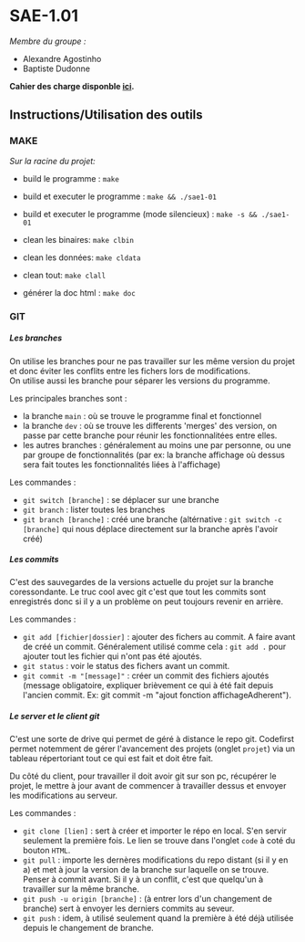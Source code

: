 # SAE-1.01

*Membre du groupe :*  
  * Alexandre Agostinho
  * Baptiste Dudonne

**Cahier des charge disponble [ici](https://github.com/Baltazouu/SAE-1.01/wiki/Cahier-des-Charges).**

## Instructions/Utilisation des outils

### MAKE

*Sur la racine du projet:*

* build le programme : 
```make```

* build et executer le programme : 
```make && ./sae1-01```

* build et executer le programme (mode silencieux) : 
```make -s && ./sae1-01```

* clean les binaires: 
```make clbin```

* clean les données: 
```make cldata```

* clean tout: 
```make clall```

* générer la doc html : 
```make doc```

### GIT

##### Les branches
On utilise les branches pour ne pas travailler sur les même version du projet et donc éviter les conflits entre les fichers lors de modifications.  
On utilise aussi les branche pour séparer les versions du programme.

Les principales branches sont :
  * la branche `main` : où se trouve le programme final et fonctionnel
  * la branche `dev` : où se trouve les differents 'merges' des version, on passe par cette branche pour réunir les fonctionnalitées entre elles.
  * les autres branches : généralement au moins une par personne, ou une par groupe de fonctionnalités (par ex: la branche affichage où dessus sera fait toutes les fonctionnalités liées à l'affichage)  

Les commandes :
  * `git switch [branche]` : se déplacer sur une branche
  * `git branch` : lister toutes les branches
  * `git branch [branche]` : créé une branche (altérnative : `git switch -c [branche]` qui nous déplace directement sur la branche après l'avoir créé)

##### Les commits
C'est des sauvegardes de la versions actuelle du projet sur la branche coressondante. Le truc cool avec git c'est que tout les commits sont enregistrés donc si il y a un problème on peut toujours revenir en arrière.  

Les commandes :
  * `git add [fichier|dossier]` : ajouter des fichers au commit. A faire avant de créé un commit. Généralement utilisé comme cela : `git add .` pour ajouter tout les fichier qui n'ont pas été ajoutés.
  * `git status` : voir le status des fichers avant un commit.
  * `git commit -m "[message]"` : créer un commit des fichiers ajoutés (message obligatoire, expliquer brièvement ce qui à été fait depuis l'ancien commit. Ex: git commit -m "ajout fonction affichageAdherent").

##### Le server et le client git
C'est une sorte de drive qui permet de géré à distance le repo git. Codefirst permet notemment de gérer l'avancement des projets (onglet `projet`) via un tableau répertoriant tout ce qui est fait et doit être fait.  

Du côté du client, pour travailler il doit avoir git sur son pc, récupérer le projet, le mettre à jour avant de commencer à travailler dessus et envoyer les modifications au serveur.

Les commandes :
  * `git clone [lien]` : sert à créer et importer le répo en local. S'en servir seulement la première fois. Le lien se trouve dans l'onglet `code` à coté du bouton `HTML`.
  * `git pull` : importe les dernères modifications du repo distant (si il y en a) et met à jour la version de la branche sur laquelle on se trouve. Penser à commit avant. Si il y à un conflit, c'est que quelqu'un à travailler sur la même branche.
  * `git push -u origin [branche]` : (à entrer lors d'un changement de branche) sert à envoyer les derniers commits au seveur.
  * `git push` : idem, à utilisé seulement quand la première à été déjà utilisée depuis le changement de branche.
